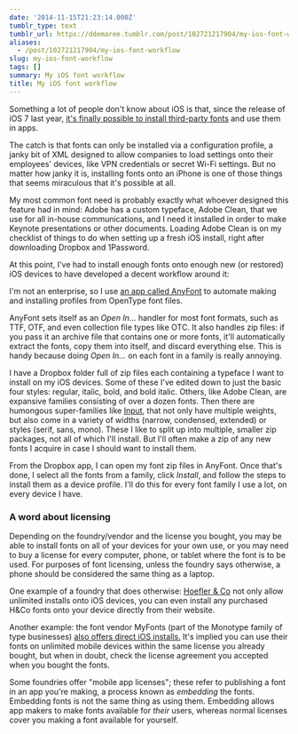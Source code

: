 ```yaml
---
date: '2014-11-15T21:23:14.000Z'
tumblr_type: text
tumblr_url: https://ddemaree.tumblr.com/post/102721217904/my-ios-font-workflow
aliases:
  - /post/102721217904/my-ios-font-workflow
slug: my-ios-font-workflow
tags: []
summary: My iOS font workflow
title: My iOS font workflow
---
```


Something a lot of people don't know about iOS is that, since the release of iOS 7 last year, [it's finally possible to install third-party fonts](http://www.macstories.net/news/installing-custom-fonts-on-ios/) and use them in apps.

The catch is that fonts can only be installed via a configuration profile, a janky bit of XML designed to allow companies to load settings onto their employees' devices, like VPN credentials or secret Wi-Fi settings. But no matter how janky it is, installing fonts onto an iPhone is one of those things that seems miraculous that it's possible at all. 

My most common font need is probably exactly what whoever designed this feature had in mind: Adobe has a custom typeface, Adobe Clean, that we use for all in-house communications, and I need it installed in order to make Keynote presentations or other documents. Loading Adobe Clean is on my checklist of things to do when setting up a fresh iOS install, right after downloading Dropbox and 1Password.

At this point, I've had to install enough fonts onto enough new (or restored) iOS devices to have developed a decent workflow around it:

I'm not an enterprise, so I use [an app called AnyFont](http://www.macrumors.com/2014/03/31/anyfont-install-custom-fonts/) to automate making and installing profiles from OpenType font files.

AnyFont sets itself as an *Open In…* handler for most font formats, such as TTF, OTF, and even collection file types like OTC. It also handles zip files: if you pass it an archive file that contains one or more fonts, it'll automatically extract the fonts, copy them into itself, and discard everything else. This is handy because doing *Open In…* on each font in a family is really annoying.

I have a Dropbox folder full of zip files each containing a typeface I want to install on my iOS devices. Some of these I've edited down to just the basic four styles: regular, italic, bold, and bold italic. Others, like Adobe Clean, are expansive families consisting of over a dozen fonts. Then there are humongous super-families like [Input](http://input.fontbureau.com), that not only have multiple weights, but also come in a variety of widths (narrow, condensed, extended) or styles (serif, sans, mono). These I like to split up into multiple, smaller zip packages, not all of which I'll install. But I'll often make a zip of any new fonts I acquire in case I should want to install them.

From the Dropbox app, I can open my font zip files in AnyFont. Once that's done, I select all the fonts from a family, click *Install*, and follow the steps to install them as a device profile. I'll do this for every font family I use a lot, on every device I have.

### A word about licensing

Depending on the foundry/vendor and the license you bought, you may be able to install fonts on all of your devices for your own use, or you may need to buy a license for every computer, phone, or tablet where the font is to be used. For purposes of font licensing, unless the foundry says otherwise, a phone should be considered the same thing as a laptop.

One example of a foundry that does otherwise: [Hoefler & Co](http://typography.com) not only allow unlimited installs onto iOS devices, you can even install any purchased H&Co fonts onto your device directly from their website.

Another example: the font vendor MyFonts (part of the Monotype family of type businesses) [also offers direct iOS installs.](http://meta.myfonts.com/post/80802984786/install-fonts-from-myfonts-on-ios-7-devices) It's implied you can use their fonts on unlimited mobile devices within the same license you already bought, but when in doubt, check the license agreement you accepted when you bought the fonts.

Some foundries offer "mobile app licenses"; these refer to publishing a font in an app you're making, a process known as *embedding* the fonts. Embedding fonts is not the same thing as using them. Embedding allows app makers to make fonts available for *their* users, whereas normal licenses cover you making a font available for yourself.